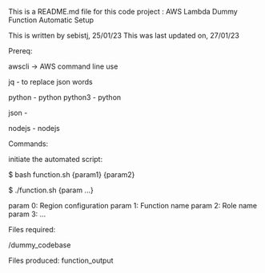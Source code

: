 This is a README.md file for this code project : AWS Lambda Dummy Function Automatic Setup


This is written by sebistj, 25/01/23
This was last updated on, 27/01/23


Prereq:

awscli -> AWS command line use 

jq - to replace json words

python - python
python3 - python

json - 

nodejs - nodejs



Commands:

initiate the automated script:

$ bash function.sh {param1} {param2}

$ ./function.sh {param ...}



param 0: Region configuration
param 1: Function name
param 2: Role name
param 3: ...



Files required:

/dummy_codebase


Files produced:
function_output
